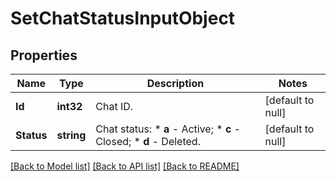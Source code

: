 # SetChatStatusInputObject

## Properties
Name | Type | Description | Notes
------------ | ------------- | ------------- | -------------
**Id** | **int32** | Chat ID. | [default to null]
**Status** | **string** | Chat status:   * **a** - Active;   * **c** - Closed;   * **d** - Deleted.  | [default to null]

[[Back to Model list]](../README.md#documentation-for-models) [[Back to API list]](../README.md#documentation-for-api-endpoints) [[Back to README]](../README.md)


